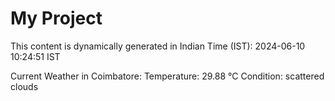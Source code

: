 # My Project

This content is dynamically generated in Indian Time (IST): 2024-06-10 10:24:51 IST


Current Weather in Coimbatore:
Temperature: 29.88 °C
Condition: scattered clouds

